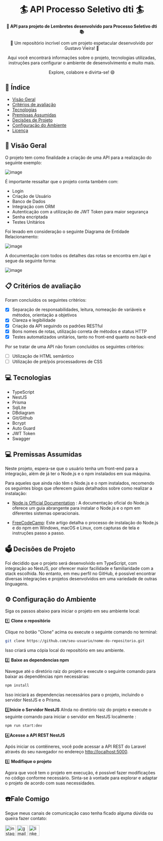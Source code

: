 <h1 align="center">🏄 API Processo Seletivo dti 🏄</h1>



<div align="center">
  <strong>🚀 API para projeto de Lembretes desenvolvido para Processo Seletivo dti 📚</strong>
</div>

<div align="center">
  <p>🎉 Um repositório incrível com um projeto espetacular desenvolvido por Gustavo Vieira! 🎉</p>
  <p>Aqui você encontrará informações sobre o projeto, tecnologias utilizadas, instruções para configurar o ambiente de desenvolvimento e muito mais.</p>
  <p>Explore, colabore e divirta-se! 😄</p>
</div>

## 📖 Índice

- [Visão Geral](#visão-geral)
- [Critérios de avaliação](#criterios-de-avaliação)
- [Tecnologias](#tecnologias)
- [Premissas Assumidas](#premissas-assumidas)
- [Decisões de Projeto](#decisões-de-projeto)
- [Configuração do Ambiente](#configuração-do-ambiente)
- [Licença](#licença)

## 🔭 Visão Geral
O projeto tem como finalidade a criação de uma API para a realização do seguinte exemplo:

![image](https://github.com/user-attachments/assets/bbf9fe65-e1af-40ce-a22b-b3d445274348)

É importante ressaltar que o projeto conta também com:

- Login
- Criação de Usuário
- Banco de Dados
- Integração com ORM
- Autenticação com a utilização de JWT Token para maior segurança
- Senha encriptada
- Testes Unitários

Foi levado em consideração o seguinte Diagrama de Entidade Relacionamento:

![image](https://github.com/user-attachments/assets/8b84f29d-a888-4b52-a037-fc7e198642ab)

A documentação com todos os detalhes das rotas se encontra em /api e segue da seguinte forma:

![image](https://github.com/user-attachments/assets/564a887a-77b4-4a4f-9c63-dc364af3b5ab)




## 📋 Critérios de avaliação 
Foram concluídos os seguintes critérios:

- [x] Separação de responsabilidades, leitura, nomeação de variáveis e métodos, orientação
a objetivos
- [x] Clareza e legibilidade
- [x] Criação da API seguindo os padrões RESTful
- [x] Bons nomes de rotas, utilização correta de métodos e status HTTP
- [x] Testes automatizados unitários, tanto no front-end quanto no back-end
      
 Por se tratar de uma API não foram concluídos os seguintes critérios:
      
- [ ] Utilização de HTML semântico
- [ ] Utilização de pré/pós processadores de CSS
      
## 💻 Tecnologias

- TypeScript
- NestJS
- Prisma
- SqlLite
- DBdiagram
- Git/Github
- Bcrypt
- Auto Guard
- JWT Token
- Swagger

## 💻 Premissas Assumidas
Neste projeto, espera-se que o usuário tenha um front-end para a integração, além de já ter o Node.js e o npm instalados em sua máquina.

Para aqueles que ainda não têm o Node.js e o npm instalados, recomendo os seguintes blogs que oferecem guias detalhados sobre como realizar a instalação:

  - [Node.js Official Documentation](https://nodejs.org/pt) : A documentação oficial do Node.js oferece um guia abrangente para instalar o Node.js e o npm em diferentes sistemas operacionais.

  - [FreeCodeCamp](https://www.freecodecamp.org/): Este artigo detalha o processo de instalação do Node.js e do npm em Windows, macOS e Linux, com capturas de tela e instruções passo a passo.

## 🗳️ Decisões de Projeto
Foi decidido que o projeto será desenvolvido em TypeScript, com integração ao NestJS, por oferecer maior facilidade e familiaridade com a stack escolhida. No entanto, em meu perfil no GitHub, é possível encontrar diversas integrações e projetos desenvolvidos em uma variedade de outras linguagens.


## ⚙️ Configuração do Ambiente

Siga os passos abaixo para iniciar o projeto em seu ambiente local:

1️⃣ **Clone o repositório**

   Clique no botão "Clone" acima ou execute o seguinte comando no terminal:

   ```bash
   git clone https://github.com/seu-usuario/nome-do-repositorio.git
   ```

   Isso criará uma cópia local do repositório em seu ambiente.

2️⃣ **Baixe as dependencias npm**

   Navegue até o diretório raiz do projeto e execute o seguinte comando para baixar as dependências npm necessárias:

   ```bash
   npm install
   ```

   Isso iniciará as dependencias necessários para o projeto, incluindo o servidor NestJS e o Prisma.

3️⃣**Inicie o Servidor NestJS**
 AInda no  diretório raiz do projeto e execute o seguinte comando para iniciar o servidor em NestJS localmente :

   ```bash
   npm run start:dev
   ```

 4️⃣**Acesse a API REST NestJS**

   Após iniciar os contêineres, você pode acessar a API REST do Laravel através do seu navegador no endereço [http://localhost:5000](http://localhost:5000).


5️⃣ **Modifique o projeto**

   Agora que você tem o projeto em execução, é possível fazer modificações no código conforme necessário. Sinta-se à vontade para explorar e adaptar o projeto de acordo com suas necessidades.

## ☎️Fale Comigo 
Segue meus canais de comunicação caso tenha ficado alguma dúvida ou queira fazer contato:
<div align="left">
  
 <a a href= "https://www.instagram.com/_vi_eira/" target="_blank" ><img  target="_blank" src="https://img.shields.io/static/v1?message=Instagram&logo=instagram&label=&color=E4405F&logoColor=white&labelColor=&style=for-the-badge" height="35" alt="instagram logo"></a>
  <a href = "mailto:gustavojvieira20004@gmail.com" target="_blank" ><img src="https://img.shields.io/static/v1?message=Gmail&logo=gmail&label=&color=D14836&logoColor=white&labelColor=&style=for-the-badge" height="35" alt="gmail logo" target="_blank"></a>
  <a href= "https://www.linkedin.com/in/gustavo-vieira-174b692bb/" target="_blank" ><img  src="https://img.shields.io/static/v1?message=LinkedIn&logo=linkedin&label=&color=0077B5&logoColor=white&labelColor=&style=for-the-badge" height="35" alt="linkedin logo" target="_blank"></a>
 
  
</div>

#

